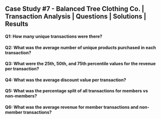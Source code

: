 ## Case Study #7 - Balanced Tree Clothing Co. | Transaction Analysis | Questions | Solutions | Results

#### Q1: How many unique transactions were there?  
#### Q2: What was the average number of unique products purchased in each transaction?  
#### Q3: What were the 25th, 50th, and 75th percentile values for the revenue per transaction?  
#### Q4: What was the average discount value per transaction?  
#### Q5: What was the percentage split of all transactions for members vs non-members?  
#### Q6: What was the average revenue for member transactions and non-member transactions?  
